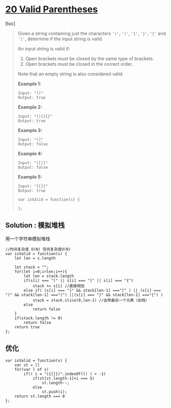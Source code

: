 # [20 Valid Parentheses](https://leetcode.com/problems/valid-parentheses/description/)

[toc]

> Given a string containing just the characters `'('`, `')'`, `'{'`, `'}'`, `'['` and `']'`, determine if the input string is valid.
>
> An input string is valid if:
>
> 1. Open brackets must be closed by the same type of brackets.
> 2. Open brackets must be closed in the correct order.
>
> Note that an empty string is also considered valid.
>
> **Example 1:**
>
> ```
> Input: "()"
> Output: true
> ```
>
> **Example 2:**
>
> ```
> Input: "()[]{}"
> Output: true
> ```
>
> **Example 3:**
>
> ```
> Input: "(]"
> Output: false
> ```
>
> **Example 4:**
>
> ```
> Input: "([)]"
> Output: false
> ```
>
> **Example 5:**
>
> ```
> Input: "{[]}"
> Output: true
> ```
>
> ```
> var isValid = function(s) {
>     
> };
> ```



## Solution : 模拟堆栈

用一个字符串模拟堆栈

```
//时间复杂度 O(N) 空间复杂度O(N)
var isValid = function(s) {
    let len = s.length
    
    let stack = "";
    for(let i=0;i<len;i++){
    	let len = stack.length
    	if(s[i] === "(" || s[i] === "[" || s[i] === "{")
    		stack += s[i] //直接相加
    	else if( (s[i] === "]" && stack[len-1] ==="[" ) || (s[i] === ")" && stack[len-1] ==="(") ||(s[i] === "}" && stack[len-1] ==="{") )
    		stack = stack.slice(0,len-1) //去除最后一个元素（出栈）
    	else
    		return false
    }
    if(stack.length != 0)
    	return false
    return true
};
```



## 优化

```
var isValid = function(s) {
    var st = []
    for(var l of s)
    	if(( i = "({[]})".indexOf(l) ) > -1)
    		if(st[st.length-1]+i === 5)
    			st.length--;
    		else
    			st.push(i);
   	return st.length === 0
};
```

